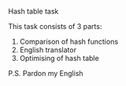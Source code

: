 Hash table task

This task consists of 3 parts:

1) Comparison of hash functions
2) English translator 
3) Optimising of hash table


P.S. Pardon my English 
